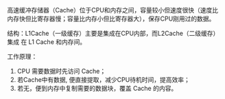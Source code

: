 高速缓冲存储器（Cache）位于CPU和内存之间，容量较小但速度很快（速度比内存快但比寄存器慢；容量比内存小但比寄存器大），保存CPU刚用过的数据。

结构：L1Cache（一级缓存）主要是集成在CPU内部，而L2Cache（二级缓存）集成 在 L1 Cache 和内存间。

工作原理：
1.	CPU 需要数据时先访问 Cache；
2.	若Cache中有数据, 便直接提取，减少CPU待机时间，提高效率；
3.	若无，便到内存中复制需要的数据块，覆盖 Cache 的内容。
